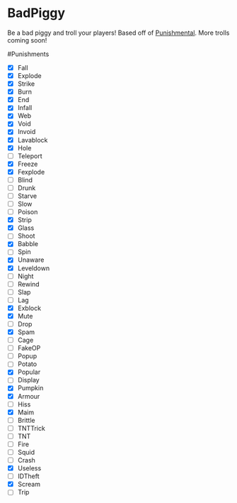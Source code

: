 # BadPiggy
Be a bad piggy and troll your players! Based off of [Punishmental](http://dev.bukkit.org/bukkit-plugins/punishmental/). More trolls coming soon!

#Punishments
- [x] Fall
- [x] Explode 
- [X] Strike
- [x] Burn
- [x] End
- [x] Infall
- [X] Web
- [x] Void
- [X] Invoid
- [X] Lavablock
- [X] Hole
- [ ] Teleport
- [X] Freeze
- [X] Fexplode
- [ ] Blind
- [ ] Drunk
- [ ] Starve
- [ ] Slow
- [ ] Poison
- [X] Strip
- [x] Glass
- [ ] Shoot
- [x] Babble
- [ ] Spin
- [x] Unaware
- [X] Leveldown
- [ ] Night
- [ ] Rewind
- [ ] Slap
- [ ] Lag
- [X] Exblock
- [X] Mute
- [ ] Drop
- [x] Spam
- [ ] Cage
- [ ] FakeOP
- [ ] Popup
- [ ] Potato
- [X] Popular
- [ ] Display
- [x] Pumpkin
- [X] Armour 
- [ ] Hiss
- [X] Maim
- [ ] Brittle
- [ ] TNTTrick
- [ ] TNT
- [ ] Fire
- [ ] Squid
- [ ] Crash
- [X] Useless
- [ ] IDTheft
- [X] Scream
- [ ] Trip
